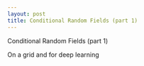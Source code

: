 ```yaml
---
layout: post
title: Conditional Random Fields (part 1)
---
```


Conditional Random Fields (part 1)

On a grid and for deep learning

